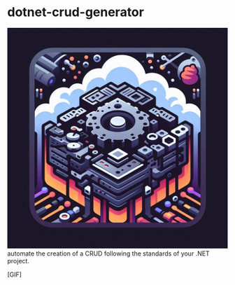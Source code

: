 # dotnet-crud-generator


![](./src/img/icon.jpeg)
automate the creation of a CRUD following the standards of your .NET project.

[GIF]




